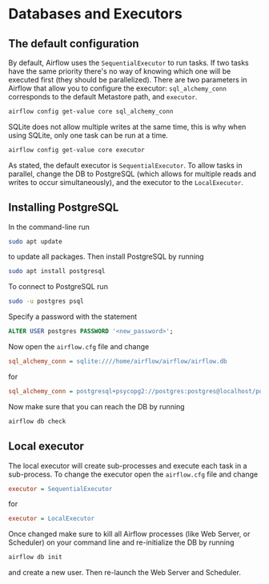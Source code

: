 # Databases and Executors

## The default configuration

By default, Airflow uses the `SequentialExecutor` to run tasks. If two tasks have the same priority there's no way of knowing which one will be executed first (they should be parallelized). There are two parameters in Airflow that allow you to configure the executor: `sql_alchemy_conn` corresponds to the default Metastore path, and `executor`.

``` zsh
airflow config get-value core sql_alchemy_conn
```

SQLite does not allow multiple writes at the same time, this is why when using SQLite, only one task can be run at a time.

``` zsh
airflow config get-value core executor
```

As stated, the default executor is `SequentialExecutor`. To allow tasks in parallel, change the DB to PostgreSQL (which allows for multiple reads and writes to occur simultaneously), and the executor to the `LocalExecutor`.

## Installing PostgreSQL

In the command-line run

``` zsh
sudo apt update
```

to update all packages. Then install PostgreSQL by running

``` zsh
sudo apt install postgresql
```

To connect to PostgreSQL run

``` zsh
sudo -u postgres psql
```

Specify a password with the statement

``` sql
ALTER USER postgres PASSWORD '<new_password>';
```

Now open the `airflow.cfg` file and change

``` cfg
sql_alchemy_conn = sqlite:////home/airflow/airflow/airflow.db
```

for

``` cfg
sql_alchemy_conn = postgresql+psycopg2://postgres:postgres@localhost/postgres
```

Now make sure that you can reach the DB by running

``` zsh
airflow db check
```

## Local executor

The local executor will create sub-processes and execute each task in a sub-process. To change the executor open the `airflow.cfg` file and change

``` cfg
executor = SequentialExecutor
```

for

``` cfg
executor = LocalExecutor
```

Once changed make sure to kill all Airflow processes (like Web Server, or Scheduler) on your command line and re-initialize the DB by running

``` zsh
airflow db init
```

and create a new user. Then re-launch the Web Server and Scheduler.
